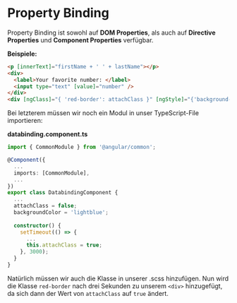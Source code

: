 # Property Binding

Property Binding ist sowohl auf **DOM Properties**, als auch auf **Directive Properties** und **Component Properties** verfügbar.

**Beispiele:**

````HTML
<p [innerText]="firstName + ' ' + lastName"></p>
<div>
  <label>Your favorite number: </label>
  <input type="text" [value]="number" />
</div>
<div [ngClass]="{ 'red-border': attachClass }" [ngStyle]="{'background-color'}: backgroundColor">Text</div>
````

Bei letzterem müssen wir noch ein Modul in unser TypeScript-File importieren:

<path>**databinding.component.ts**</path>

````Typescript
import { CommonModule } from '@angular/common';

@Component({
  ...
  imports: [CommonModule],
  ...
})
export class DatabindingComponent {
  ...
  attachClass = false;
  backgroundColor = 'lightblue';
  
  constructor() {
    setTimeout(() => {
      ...
      this.attachClass = true;
    }, 3000);
  }
}
````

Natürlich müssen wir auch die Klasse in unserer <path>.scss</path> hinzufügen. Nun wird die Klasse `red-border` nach drei Sekunden zu unserem `<div>` hinzugefügt, da sich dann der Wert von `attachClass` auf `true` ändert.